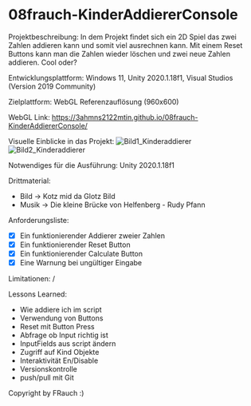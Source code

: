 # 08frauch-KinderAddiererConsole

Projektbeschreibung:
In dem Projekt findet sich ein 2D Spiel das zwei Zahlen addieren kann und somit viel ausrechnen kann. Mit einem Reset Buttons kann man die Zahlen wieder löschen und zwei neue Zahlen addieren. Cool oder?

Entwicklungsplattform:
Windows 11, Unity 2020.1.18f1, Visual Studios (Version 2019 Community)

Zielplattform:
WebGL Referenzauflösung (960x600)

WebGL Link:
https://3ahmns2122mtin.github.io/08frauch-KinderAddiererConsole/

Visuelle Einblicke in das Projekt:
![Bild1_Kinderaddierer](https://user-images.githubusercontent.com/90834237/152304005-ea148590-2599-4e28-b935-d3ef3f22e513.JPG)
![Bild2_Kinderaddierer](https://user-images.githubusercontent.com/90834237/152304013-f7fb1309-64f9-4aa7-af8f-0824e079117c.JPG)

Notwendiges für die Ausführung:
Unity 2020.1.18f1

Drittmaterial:
- Bild -> Kotz mid da Glotz Bild
- Musik -> Die kleine Brücke von Helfenberg - Rudy Pfann

Anforderungsliste:
- [x] Ein funktionierender Addierer zweier Zahlen
- [x] Ein funktionierender Reset Button
- [x] Ein funktionierender Calculate Button
- [x] Eine Warnung bei ungültiger Eingabe

Limitationen:
/

Lessons Learned:
- Wie addiere ich im script
- Verwendung von Buttons
- Reset mit Button Press
- Abfrage ob Input richtig ist
- InputFields aus script ändern
- Zugriff auf Kind Objekte
- Interaktivität En/Disable
- Versionskontrolle
- push/pull mit Git

Copyright by FRauch :)
